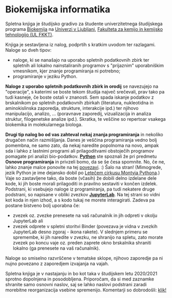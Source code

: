 Biokemijska informatika
=======================

Spletna knjiga je študijsko gradivo za študente univerzitetnega študijskega programa [Biokemija](https://www.fkkt.uni-lj.si/sl/studij/bolonjski-studijski-programi-1-stopnje/univerzitetni-studijski-program-biokemija-20202021/) na [Univerzi v Ljubljani](http://www.uni-lj.si), [Fakulteta za kemijo in kemijsko tehnologijo (UL FKKT)](http://www.fkkt.uni-lj.si).

Knjiga je sestavljena iz nalog, podprtih s kratkim uvodom ter razlagami. Naloge so dveh tipov:
* naloge, ki se nanašajo na uporabo spletnih podatkovnih zbirk ter spletnih ali lokalno nainstaliranih programov s "prijaznim" uporabniškim vmesnikom, kjer znanje programiranja ni potrebno; 
* programiranje v jeziku Python.

**Naloge z uporabo spletnih podatkovnih zbirk in orodij** se navezujejo na "operacije", s katerimi se boste tekom študija največ srečevali, prav tako pa tudi kasneje, če boste ostali v znanosti. Sem spada iskanje podatkov z brskalnikom po spletnih podatkovnih zbirkah (literatura, nukleotidna in aminokislinska zaporedja, strukture, interakcije ipd.) ter njihovo manipulacijo, analizo, ... (poravnave zaporedij, vizualizacija in analiza struktur, filogenetske analize ipd.). Skratka, te veščine so repertoar vsakega biokemika in molekularnega biologa.

**Drugi tip nalog bo od vas zahteval nekaj znanja programiranja** in nekoliko drugačen način razmišljanja. Danes je veščina programiranja vedno bolj pomembna, ne samo zato, da nekaj naredite popolnoma na novo, ampak sda i lahko z lastnimi programi ali prilagoditvami obstoječih programov pomagate pri analizi bio-podatkov. [**Python**](https://www.python.org) ste spoznali že pri predmetu **Osnove programiranja** in privzeli bomo, da se še česa spomnite. No, če ne, lahko znanje malce ponovite na tej [povezavi](https://www.youtube.com/watch?v=T7UqhDs8zj4&t=18s). :) Šalo na stran! (Mimogrede, jezik Python je ime dejansko dobil po [Letečem cirkusu Montyja Pythona](https://sl.wikipedia.org/wiki/Monty_Python).) Vaje so zastavljene tako, da boste (včasih) že dobili delno izdelane dele kode, ki jih boste morali prilagoditi in pravilno sestaviti v končen izdelek. Podstrani, ki vsebujejo naloge iz programiranja, pa tudi nekatere druge podstrani, so napisane v obliki zvezkov [**JupyterLab**](priloge/jupyterlab.ipynb). Na tej strani so vidni kot koda in njen izhod, a s kodo tukaj ne morete interagirati. Zadeva pa postane bistveno bolj uporabna če:
* zvezek oz. zvezke prenesete na vaš računalnik in jih odpreti v okolju JupyterLab ali
* zvezek odprete v spletni storitvi Binder (povezava je vidna v zvezkih JupyterLab desno zgoraj - ikona rakete). V slednjem primeru se spremembe, ki jih naredite v zvezku, ne shranijo na spletu, zato morate zvezek po koncu vaje oz. preden zaprete okno brskalnika shraniti lokalno (ga prenesete na vaš računalnik).

Naloge so smiselno razvrščene v tematske sklope, njihovo zaporedje pa ni nujno povezano z zaporedjem izvajanja na vajah.

Spletna knjiga je v nastajanju in bo kot taka v študijskem letu 2020/2021 sprotno dopolnjena in posodobljena. Priporočam, da si med zaznamke shranite samo osnovni naslov, saj se lahko naslovi podstrani zaradi morebitne reorganizacija vsebine spremenijo. Komentarji so dobrodošli: [klik!](mailto:miha.pavsic@fkkt.uni-lj.si)
